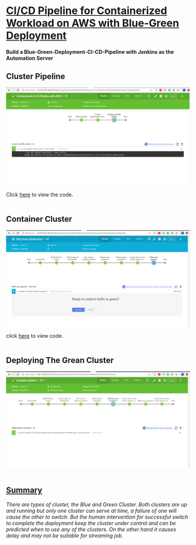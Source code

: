 # [CI/CD Pipeline for Containerized Workload on AWS with Blue-Green Deployment](https://github.com/eedygreen/Containerised-CI-CD-Pipeline-with-AWS)

**Build a Blue-Green-Deployment-CI-CD-Pipeline with Jenkins as the Automation Server**

## Cluster Pipeline
![](https://github.com/eedygreen/Containerised-CI-CD-Pipeline-with-AWS/blob/master/Output-Results/Cluster-Pipeline/3.%20Update%20the%20kubeconfig.png)<br> <br/> 
Click [here](https://github.com/eedygreen/Containerised-CI-CD-Pipeline-with-AWS/tree/master/Cluster-pipeline) to view the code.
<br><br/>
## Container Cluster
![](https://github.com/eedygreen/Containerised-CI-CD-Pipeline-with-AWS/blob/master/Output-Results/Container-Pipeline/9.%20Waiting%20to%20Redirect%20Traffic.png)

click [here](https://github.com/eedygreen/Containerised-CI-CD-Pipeline-with-AWS/tree/master/Container-pipeline) to view code.
<br><br/>
## Deploying The Grean Cluster
![](https://github.com/eedygreen/Containerised-CI-CD-Pipeline-with-AWS/blob/master/Output-Results/Container-Pipeline/7.%20Deploy%20The%20Green-Controller.png)
<br><br/>

## [Summary](https://github.com/eedygreen/Containerised-CI-CD-Pipeline-with-AWS)
*There are types of cluster, the Blue and Green Cluster. Both clusters are up and running but only one cluster can serve at time, a failure of one will cause the other to switch. But the human intervention for successful switch to complete the deployment keep the cluster under control and can be predicted when 
to use any of the clusters. On the other hand it causes delay and may not be suitable for streaming job.*


